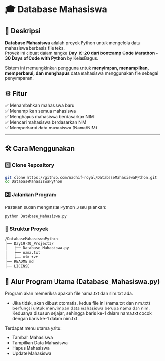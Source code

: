# 🎓 Database Mahasiswa

## 📌 Deskripsi
**Database Mahasiswa** adalah proyek Python untuk mengelola data mahasiswa berbasis file teks.  
Proyek ini dibuat dalam rangka **Day 19-20 dari bootcamp Code Marathon - 30 Days of Code with Python** by KelasBagus.  

Sistem ini memungkinkan pengguna untuk **menyimpan, menampilkan, memperbarui, dan menghapus** data mahasiswa menggunakan file sebagai penyimpanan.

## ⚙️ Fitur
✅ Menambahkan mahasiswa baru  
✅ Menampilkan semua mahasiswa  
✅ Menghapus mahasiswa berdasarkan NIM  
✅ Mencari mahasiswa berdasarkan NIM  
✅ Memperbarui data mahasiswa (Nama/NIM)  

---

## 🛠️ Cara Menggunakan

### 1️⃣ Clone Repository
```sh
git clone https://github.com/nadhif-royal/DatabaseMahasiswaPython.git
cd DatabaseMahasiswaPython
```

### 2️⃣ Jalankan Program
Pastikan sudah menginstal Python 3 lalu jalankan:
```sh
python Database_Mahasiswa.py
```

### 📂 Struktur Proyek
```sh
/DatabaseMahasiswaPython
│── Day19-20_Project3/
│   ├── Database_Mahasiswa.py
│   ├── nama.txt
│   ├── nim.txt
│── README.md
│── LICENSE
```

## 🏁 Alur Program Utama (Database_Mahasiswa.py)
Program akan memeriksa apakah file nama.txt dan nim.txt ada.
- Jika tidak, akan dibuat otomatis.
kedua file ini (nama.txt dan nim.txt) berfungsi untuk menyimpan data mahasiswa berupa nama dan nim.
Keduanya disusun sejajar, sehingga baris ke-1 dalam nama.txt cocok dengan baris ke-1 dalam nim.txt.
  
Terdapat menu utama yaitu:
- Tambah Mahasiswa
- Tampilkan Data Mahasiswa
- Hapus Mahasiswa
- Update Mahasiswa

